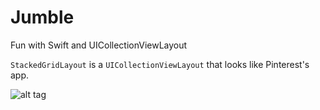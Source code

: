 Jumble
======

Fun with Swift and UICollectionViewLayout

`StackedGridLayout` is a `UICollectionViewLayout` that looks like Pinterest's app.

![alt tag](http://a1.mzstatic.com/us/r30/Purple1/v4/36/89/97/36899721-a630-039c-a484-687e44aa1007/screen322x572.jpeg)
